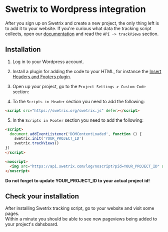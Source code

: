# Swetrix to Wordpress integration
After you sign up on Swetrix and create a new project, the only thing left is to add it to your website.
If you're curious what data the tracking script collects, open our [documentation](https://swetrix.com/docs#docs-tv) and read the `API -> trackViews` section.

## Installation
1. Log in to your Wordpress account.
2. Install a plugin for adding the code to your HTML, for instance the [Insert Headers and Footers plugin](https://wordpress.org/plugins/insert-headers-and-footers/?ref=swetrix.com).
3. Open up your project, go to the `Project Settings > Custom Code` section:

4. To the `Scripts in Header` section you need to add the following:
```html
<script src="https://swetrix.org/swetrix.js" defer></script>
```

5. In the `Scripts in Footer` section you need to add the following:
```html
<script>
  document.addEventListener('DOMContentLoaded', function () {
    swetrix.init('YOUR_PROJECT_ID')
    swetrix.trackViews()
})
</script>

<noscript>
  <img src="https://api.swetrix.com/log/noscript?pid=YOUR_PROJECT_ID" alt="" referrerpolicy="no-referrer-when-downgrade" />
</noscript>
```

**Do not forget to update YOUR_PROJECT_ID to your actual project id!**

## Check your installation
After installing Swetrix tracking script, go to your website and visit some pages.\
Within a minute you should be able to see new pageviews being added to your project's dahsboard.
